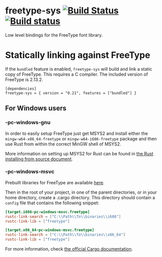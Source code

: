 freetype-sys [![Build Status](https://travis-ci.org/PistonDevelopers/freetype-sys.svg?branch=master)](https://travis-ci.org/PistonDevelopers/freetype-sys) [![Build status](https://ci.appveyor.com/api/projects/status/cx6i2r1ibroywo2q?svg=true)](https://ci.appveyor.com/project/jhasse/freetype-sys)
============

Low level bindings for the FreeType font library.

# Statically linking against FreeType

If the `bundled` feature is enabled, `freetype-sys` will build and link a static copy of FreeType. This requires a C compiler. The included version of FreeType is 2.13.2.

```
[dependencies]
freetype-sys = { version = "0.21", features = ["bundled"] }
```

## For Windows users

### -pc-windows-gnu
In order to easily setup FreeType just get MSYS2 and install either the `mingw-w64-x86_64-freetype` or `mingw-w64-i686-freetype` package and then use Rust from within the correct MinGW shell of MSYS2.

More information on setting up MSYS2 for Rust can be found in [the Rust installing from source document](https://github.com/rust-lang/rust/blob/master/INSTALL.md#building-on-windows).

### -pc-windows-msvc
Prebuilt libraries for FreeType are available [here](https://github.com/PistonDevelopers/binaries).

Then in the root of your project, in one of the parent directories, or in your home directory, create a .cargo directory. This directory should contain a `config` file that contains the following snippet:

```toml
[target.i686-pc-windows-msvc.freetype]
rustc-link-search = ["C:\\Path\\To\\binaries\\i686"]
rustc-link-lib = ["freetype"]

[target.x86_64-pc-windows-msvc.freetype]
rustc-link-search = ["C:\\Path\\To\\binaries\\x86_64"]
rustc-link-lib = ["freetype"]
```

For more information, check [the official Cargo documentation](https://doc.rust-lang.org/cargo/reference/build-scripts.html#overriding-build-scripts).
